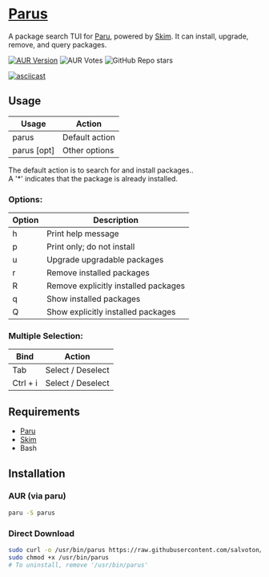 # [Parus](https://github.com/salvoton/parus)
A package search TUI for [Paru](https://github.com/Morganamilo/paru), powered by [Skim](https://github.com/skim-rs/skim).
It can install, upgrade, remove, and query packages.

[![AUR Version](https://img.shields.io/aur/version/parus?style=for-the-badge&logo=archlinux)](https://aur.archlinux.org/packages/parus)
![AUR Votes](https://img.shields.io/aur/votes/parus?style=for-the-badge&logo=archlinux)
![GitHub Repo stars](https://img.shields.io/github/stars/salvoton/parus?style=for-the-badge&logo=github)

[![asciicast](https://asciinema.org/a/720673.svg)](https://asciinema.org/a/720673)

## Usage
| Usage       | Action         |
|-------------|----------------|
| parus       | Default action |
| parus [opt] | Other options  |

The default action is to search for and install packages..<br>
A '*' indicates that the package is already installed.

### Options:
| Option   | Description                          |
|----------|--------------------------------------|
| h        | Print help message                   |
| p        | Print only; do not install           |
| u        | Upgrade upgradable packages          |
| r        | Remove installed packages            |
| R        | Remove explicitly installed packages |
| q        | Show installed packages              |
| Q        | Show explicitly installed packages   |

### Multiple Selection:
| Bind     | Action            |
|----------|-------------------|
| Tab      | Select / Deselect |
| Ctrl + i | Select / Deselect |
## Requirements
* [Paru](https://github.com/Morganamilo/paru)
* [Skim](https://github.com/skim-rs/skim)
* Bash

## Installation
### AUR (via paru)
```sh
paru -S parus
```
### Direct Download
```sh
sudo curl -o /usr/bin/parus https://raw.githubusercontent.com/salvoton/parus/master/parus
sudo chmod +x /usr/bin/parus
# To uninstall, remove '/usr/bin/parus'
```
